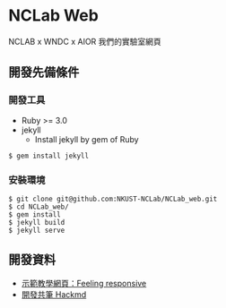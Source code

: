 # NCLab Web 
NCLAB x WNDC x AIOR
我們的實驗室網頁

## 開發先備條件
### 開發工具
* Ruby >= 3.0
* jekyll
    * Install jekyll by gem of Ruby
```console
$ gem install jekyll
```
### 安裝環境
```
$ git clone git@github.com:NKUST-NCLab/NCLab_web.git
$ cd NCLab_web/
$ gem install
$ jekyll build
$ jekyll serve
```
## 開發資料
* [示範教學網頁：Feeling responsive](https://phlow.github.io/feeling-responsive/)
* [開發共筆 Hackmd](https://hackmd.io/@yanjiun/nclab_web)
